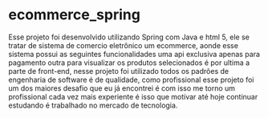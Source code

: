 # ecommerce_spring
Esse projeto foi desenvolvido utilizando Spring com Java e html 5, ele se tratar de sistema de comercio eletrônico um ecommerce, aonde esse sistema possui as seguintes funcionalidades uma api exclusiva apenas para pagamento outra para visualizar os produtos selecionados é por ultima a parte de front-end, nesse projeto foi utilizado todos os padrões de engenharia de software é de qualidade, como profissional esse projeto foi um dos maiores desafio que eu já encontrei é com isso me torno um profissional cada vez mais experiente é isso que motivar até hoje continuar estudando é trabalhado no mercado de tecnologia.
